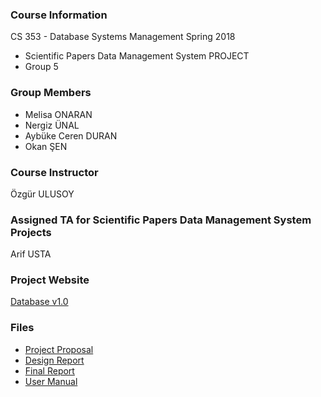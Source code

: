 ### Course Information
CS 353 - Database Systems Management Spring 2018
- Scientific Papers Data Management System PROJECT
- Group 5

### Group Members
- Melisa ONARAN
- Nergiz ÜNAL
- Aybüke Ceren DURAN
- Okan ŞEN

### Course Instructor
Özgür ULUSOY

### Assigned TA for Scientific Papers Data Management System Projects
Arif USTA

### Project Website
[Database v1.0](https://mellonaran.github.io/)

### Files
- [Project Proposal](https://drive.google.com/open?id=11em_ThKpxyvxMWJWtAfL7cCfBJ5wJL4X)
- [Design Report](https://drive.google.com/drive/u/0/folders/1gMv0q_GMR2y7WjjWaHjBhUvOr0ULbKV3)
- [Final Report](https://drive.google.com/drive/u/0/folders/147bk3rpqh5es0uB5KRB4R7QtWEvw_xWv)
- [User Manual](https://drive.google.com/drive/u/0/folders/1UPV6L9Ohsi-Z94lTUifWbZxIe2AWimMp)
